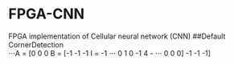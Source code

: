 # FPGA-CNN
FPGA implementation of Cellular neural network (CNN)
##Default
CornerDetection<br />
⋅⋅⋅A = [0 0 0    B = [-1 -1 -1    I = -1
⋅⋅⋅     0 1 0         -1  4 -
⋅⋅⋅     0 0 0]        -1 -1 -1] 

